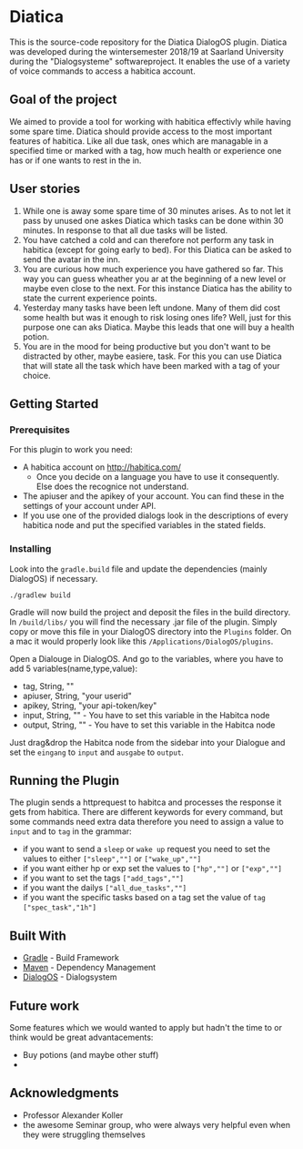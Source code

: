 # Diatica
This is the source-code repository for the Diatica DialogOS plugin. Diatica was developed during the wintersemester 2018/19 at Saarland University during the "Dialogsysteme" softwareproject. It enables the use of a variety of voice commands to access a habitica account. 

## Goal of the project
We aimed to provide a tool for working with habitica effectivly while having some spare time. Diatica should provide access to the most important features of habitica. Like all due task, ones which are managable in a specified time or marked with a tag, how much health or experience one has or if one wants to rest in the in.

## User stories
1. While one is away some spare time of 30 minutes arises. As to not let it pass by unused one askes Diatica which tasks can be done within 30 minutes. In response to that all due tasks will be listed.
2. You have catched a cold and can therefore not perform any task in habitica (except for going early to bed). For this Diatica can be asked to send the avatar in the inn.
3. You are curious how much experience you have gathered so far. This way you can guess wheather you ar at the beginning of a new level or maybe even close to the next. For this instance Diatica has the ability to state the current experience points.
4. Yesterday many tasks have been left undone. Many of them did cost some health but was it enough to risk losing ones life? Well, just for this purpose one can aks Diatica. Maybe this leads that one will buy a health potion.
5. You are in the mood for being productive but you don't want to be distracted by other, maybe easiere, task. For this you can use Diatica that will state all the task which have been marked with a tag of your choice. 

## Getting Started

### Prerequisites
For this plugin to work you need:
- A habitica account on http://habitica.com/
  - Once you decide on a language you have to use it consequently. Else does the recognice not understand.
- The apiuser and the apikey of your account. You can find these in the settings of your account under API.
- If you use one of the provided dialogs look in the descriptions of every habitica node and put the specified variables in the stated fields.

### Installing
Look into the `gradle.build` file and update the dependencies (mainly DialogOS) if necessary.
```
./gradlew build
```
Gradle will now build the project and deposit the files in the build directory. In `/build/libs/` you will find the necessary .jar file of the plugin. Simply copy or move this file in your DialogOS directory into the `Plugins` folder. 
On a mac it would properly look like this `/Applications/DialogOS/plugins`.


Open a Dialouge in DialogOS. And go to the variables, where you have to add 5 variables(name,type,value):
  - tag, String, ""
  - apiuser, String, "your userid"
  - apikey, String, "your api-token/key"
  - input, String, "" - You have to set this variable in the Habitca node
  - output, String, "" - You have to set this variable in the Habitca node
  
 Just drag&drop the Habitca node from the sidebar into your Dialogue and set the `eingang` to `input` and  `ausgabe` to `output`.

## Running the Plugin
The plugin sends a httprequest to habitca and processes the response it gets from habitica. There are different keywords for every command, but some commands need extra data therefore you need to assign a value to `input` and to `tag` in the grammar:
- if you want to send a `sleep` or `wake up` request you need to set the values to either `["sleep",""]` or `["wake_up",""]` 
- if you want either hp or exp set the values to `["hp",""]` or `["exp",""]`
- if you want to set the tags `["add_tags",""]`
- if you want the dailys `["all_due_tasks",""]`
- if you want the specific tasks based on a tag set the value of `tag` `["spec_task","1h"]`

## Built With

* [Gradle](https://github.com/gradle/gradle) - Build Framework
* [Maven](https://maven.apache.org/) - Dependency Management
* [DialogOS](https://github.com/dialogos-project/dialogos) - Dialogsystem

## Future work
Some features which we would wanted to apply but hadn't the time to or think would be great advantacements:
- Buy potions (and maybe other stuff)
- 

## Acknowledgments
* Professor Alexander Koller
* the awesome Seminar group, who were always very helpful even when they were struggling themselves
